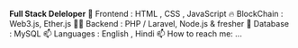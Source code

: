 **Full Stack Deleloper**
🔭 Frontend : HTML , CSS , JavaScript 
 🔥 BlockChain : Web3.js, Ether.js
 👨‍💻 Backend : PHP / Laravel, Node.js & fresher
💬 Database : MySQL
📫 Languages : English , Hindi
 📫 How to reach me: ...
  
